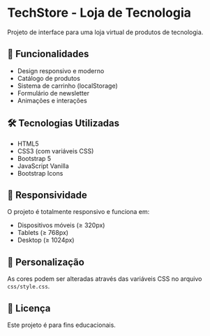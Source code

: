 # TechStore - Loja de Tecnologia

Projeto de interface para uma loja virtual de produtos de tecnologia.

## 🚀 Funcionalidades

- Design responsivo e moderno
- Catálogo de produtos
- Sistema de carrinho (localStorage)
- Formulário de newsletter
- Animações e interações

## 🛠️ Tecnologias Utilizadas

- HTML5
- CSS3 (com variáveis CSS)
- Bootstrap 5
- JavaScript Vanilla
- Bootstrap Icons

## 📱 Responsividade

O projeto é totalmente responsivo e funciona em:
- Dispositivos móveis (≥ 320px)
- Tablets (≥ 768px)
- Desktop (≥ 1024px)

## 🎨 Personalização

As cores podem ser alteradas através das variáveis CSS no arquivo `css/style.css`.

## 📄 Licença

Este projeto é para fins educacionais.
